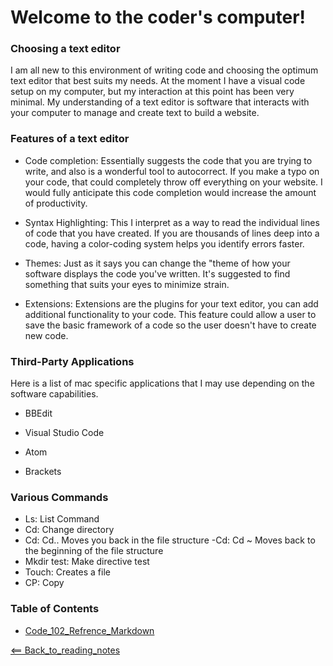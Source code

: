 # Welcome to the coder's computer!

### Choosing a text editor
I am all new to this environment of writing code and choosing the optimum text editor that best suits my needs. At the moment I have a visual code setup on my computer, but my interaction at this point has been very minimal. My understanding of a text editor is software that interacts with your computer to manage and create text to build a website.

### Features of a text editor
- Code completion: Essentially suggests the code that you are trying to write, and also is a wonderful tool to autocorrect. If you make a typo on your code, that could completely throw off everything on your website. I would fully anticipate this code completion would increase the amount of productivity.

- Syntax Highlighting: This I interpret as a way to read the individual lines of code that you have created. If you are thousands of lines deep into a code, having a color-coding system helps you identify errors faster.

- Themes: Just as it says you can change the "theme of how your software displays the code you've written. It's suggested to find something that suits your eyes to minimize strain. 

- Extensions: Extensions are the plugins for your text editor, you can add additional functionality to your code. This feature could allow a user to save the basic framework of a code so the user doesn't have to create new code.

### Third-Party Applications
Here is a list of mac specific applications that I may use depending on the software capabilities. 
- BBEdit

- Visual Studio Code

- Atom

- Brackets


### Various Commands
- Ls: List Command
- Cd: Change directory
- Cd: Cd.. Moves you back in the file structure 
-Cd: Cd ~ Moves back to the beginning of the file structure 
- Mkdir test: Make directive test
- Touch: Creates a file
- CP: Copy

### Table of Contents
- [Code_102_Refrence_Markdown](class102.md)

[<== Back_to_reading_notes](https://jtaisey389.github.io/reading-notes/)
